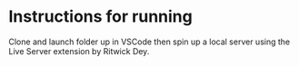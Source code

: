 # Instructions for running
Clone and launch folder up in VSCode then spin up a local server using the Live Server extension by Ritwick Dey.
